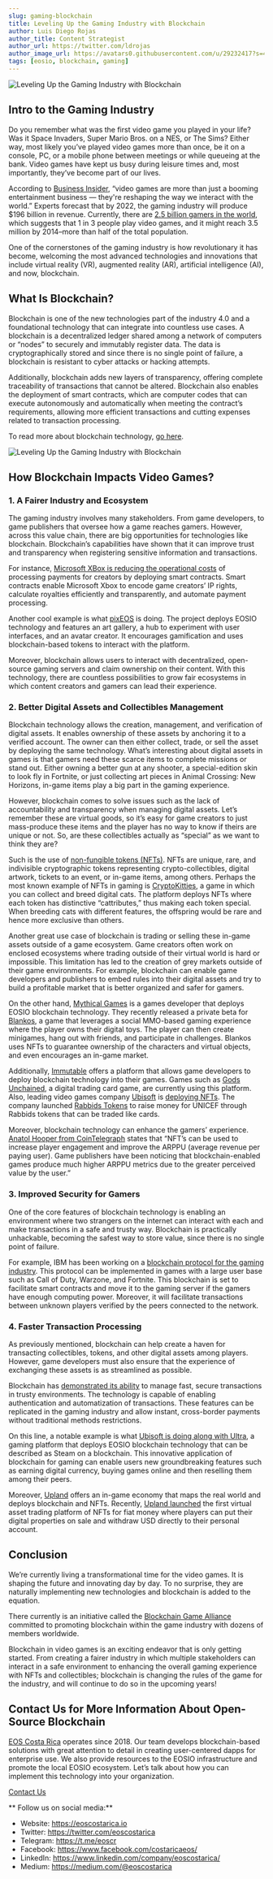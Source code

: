 ```yaml
---
slug: gaming-blockchain
title: Leveling Up the Gaming Industry with Blockchain
author: Luis Diego Rojas
author_title: Content Strategist
author_url: https://twitter.com/ldrojas
author_image_url: https://avatars0.githubusercontent.com/u/29232417?s=400&u=032f18555bd97e3d90f3ddfb5b2dc72dfcf0d11b&v=4
tags: [eosio, blockchain, gaming]
---
```


![Leveling Up the Gaming Industry with Blockchain](/img/blog/gaming/gaming-cover.jpg)

## Intro to the Gaming Industry

Do you remember what was the first video game you played in your life? Was it Space Invaders, Super Mario Bros. on a NES, or The Sims? Either way, most likely you’ve played video games more than once, be it on a console, PC, or a mobile phone between meetings or while queueing at the bank. Video games have kept us busy during leisure times and, most importantly, they’ve become part of our lives. 

According to [Business Insider](https://www.businessinsider.com/video-game-industry-120-billion-future-innovation-2019-9), “video games are more than just a booming entertainment business — they're reshaping the way we interact with the world.” Experts forecast that by 2022, the gaming industry will produce $196 billion in revenue. Currently, there are [2.5 billion gamers in the world](https://www.globenewswire.com/news-release/2020/07/16/2063071/0/en/3-5-Billion-Gamers-Globally-by-2024-but-Cloud-Gaming-Must-Evaluate-Business-Models-in-Order-to-Survive.html), which suggests that 1 in 3 people play video games, and it might reach 3.5 million by 2014–more than half of the total population.

One of the cornerstones of the gaming industry is how revolutionary it has become, welcoming the most advanced technologies and innovations that include virtual reality (VR), augmented reality (AR), artificial intelligence (AI), and now, blockchain. 

<!--truncate-->

## What Is Blockchain?

Blockchain is one of the new technologies part of the industry 4.0 and a foundational technology that can integrate into countless use cases. A blockchain is a decentralized ledger shared among a network of computers or “nodes” to securely and immutably register data. The data is cryptographically stored and since there is no single point of failure, a blockchain is resistant to cyber attacks or hacking attempts. 

Additionally, blockchain adds new layers of transparency, offering complete traceability of transactions that cannot be altered. Blockchain also enables the deployment of smart contracts, which are computer codes that can execute autonomously and automatically when meeting the contract’s requirements, allowing more efficient transactions and cutting expenses related to transaction processing. 

To read more about blockchain technology, [go here](https://eoscostarica.io/blog/what-is-blockchain).

![Leveling Up the Gaming Industry with Blockchain](/img/blog/gaming/gaming-photo.jpg)

## How Blockchain Impacts Video Games?

### 1. A Fairer Industry and Ecosystem

The gaming industry involves many stakeholders. From game developers, to game publishers that oversee how a game reaches gamers. However, across this value chain, there are big opportunities for technologies like blockchain. Blockchain’s capabilities have shown that it can improve trust and transparency when registering sensitive information and transactions.

For instance, [Microsoft XBox is reducing the operational costs](https://www.ey.com/en_gl/advisory/how-blockchain-helped-a-gaming-platform-become-a-game-changer) of processing payments for creators by deploying smart contracts. Smart contracts enable Microsoft Xbox to encode game creators’ IP rights, calculate royalties efficiently and transparently, and automate payment processing. 

Another cool example is what [pixEOS](https://pixeos.io/) is doing. The project deploys EOSIO technology and features an art gallery, a hub to experiment with user interfaces, and an avatar creator. It encourages gamification and uses blockchain-based tokens to interact with the platform. 

Moreover, blockchain allows users to interact with decentralized, open-source gaming servers and claim ownership on their content. With this technology, there are countless possibilities to grow fair ecosystems in which content creators and gamers can lead their experience.

### 2. Better Digital Assets and Collectibles Management

Blockchain technology allows the creation, management, and verification of digital assets. It enables ownership of these assets by anchoring it to a verified account. The owner can then either collect, trade, or sell the asset by deploying the same technology. What’s interesting about digital assets in games is that gamers need these scarce items to complete missions or stand out. Either owning a better gun at any shooter, a special-edition skin to look fly in Fortnite, or just collecting art pieces in Animal Crossing: New Horizons, in-game items play a big part in the gaming experience.

However, blockchain comes to solve issues such as the lack of accountability and transparency when managing digital assets. Let’s remember these are virtual goods, so it’s easy for game creators to just mass-produce these items and the player has no way to know if theirs are unique or not. So, are these collectibles actually as “special” as we want to think they are?

Such is the use of [non-fungible tokens (NFTs)](https://cointelegraph.com/magazine/nonfungible-tokens/#what-can-a-nft-represent). NFTs are unique, rare, and indivisible cryptographic tokens representing crypto-collectibles, digital artwork, tickets to an event, or in-game items, among others. Perhaps the most known example of NFTs in gaming is [CryptoKitties](https://www.cryptokitties.co/), a game in which you can collect and breed digital cats. The platform deploys NFTs where each token has distinctive “cattributes,” thus making each token special. When breeding cats with different features, the offspring would be rare and hence more exclusive than others. 

Another great use case of blockchain is trading or selling these in-game assets outside of a game ecosystem. Game creators often work on enclosed ecosystems where trading outside of their virtual world is hard or impossible. This limitation has led to the creation of grey markets outside of their game environments. For example, blockchain can enable game developers and publishers to embed rules into their digital assets and try to build a profitable market that is better organized and safer for gamers. 

On the other hand, [Mythical Games](https://mythical.games/) is a games developer that deploys EOSIO blockchain technology. They recently released a private beta for [Blankos](https://blankos.com/), a game that leverages a social MMO-based gaming experience where the player owns their digital toys. The player can then create minigames, hang out with friends, and participate in challenges. Blankos uses NFTs to guarantee ownership of the characters and virtual objects, and even encourages an in-game market. 

Additionally, [Immutable](https://immutable.com/) offers a platform that allows game developers to deploy blockchain technology into their games. Games such as [Gods Unchained](https://godsunchained.com/), a digital trading card game, are currently using this platform. Also, leading video games company [Ubisoft](https://www.ubisoft.com/en-us/) is [deploying NFTs](https://www.ledgerinsights.com/ubisoft-launches-blockchain-collectibles-based-on-rabbids-franchise/). The company launched [Rabbids Tokens](https://rabbidstoken.ubisoft.com/) to raise money for UNICEF through Rabbids tokens that can be traded like cards. 

Moreover, blockchain technology can enhance the gamers’ experience. [Anatol Hooper from CoinTelegraph](https://cointelegraph.com/news/what-attracts-investors-to-blockchain-gaming) states that “NFT’s can be used to increase player engagement and improve the ARPPU (average revenue per paying user). Game publishers have been noticing that blockchain-enabled games produce much higher ARPPU metrics due to the greater perceived value by the user.” 

### 3. Improved Security for Gamers

One of the core features of blockchain technology is enabling an environment where two strangers on the internet can interact with each and make transactions in a safe and trusty way. Blockchain is practically unhackable, becoming the safest way to store value, since there is no single point of failure.

For example, IBM has been working on a [blockchain protocol for the gaming industry](https://www.coindesk.com/ibm-patent-blockchain-transaction-consensus-games). This protocol can be implemented in games with a large user base such as Call of Duty, Warzone, and Fortnite. This blockchain is set to facilitate smart contracts and move it to the gaming server if the gamers have enough computing power. Moreover, it will facilitate transactions between unknown players verified by the peers connected to the network.

### 4. Faster Transaction Processing

As previously mentioned, blockchain can help create a haven for transacting collectibles, tokens, and other digital assets among players. However, game developers must also ensure that the experience of exchanging these assets is as streamlined as possible. 

Blockchain has [demonstrated its ability](https://www.euromoney.com/learning/blockchain-explained/how-transactions-get-into-the-blockchain) to manage fast, secure transactions in trusty environments. The technology is capable of enabling authentication and automatization of transactions. These features can be replicated in the gaming industry and allow instant, cross-border payments without traditional methods restrictions. 

On this line, a notable example is what [Ubisoft is doing along with Ultra](https://cointelegraph.com/news/ubisoft-might-be-the-first-major-games-company-to-geek-out-over-blockchain), a gaming platform that deploys EOSIO blockchain technology that can be described as Steam on a blockchain. This innovative application of blockchain for gaming can enable users new groundbreaking features such as earning digital currency, buying games online and then reselling them among their peers. 

Moreover, [Upland](https://www.upland.me/) offers an in-game economy that maps the real world and deploys blockchain and NFTs. Recently, [Upland launched](https://www.globenewswire.com/news-release/2020/11/10/2124104/0/en/Upland-Launches-First-Virtual-Asset-Trading-of-NFTs-for-Fiat-in-Partnership-with-Second-Life-s-Payment-Network-Tilia-Pay.html) the first virtual asset trading platform of NFTs for fiat money where players can put their digital properties on sale and withdraw USD directly to their personal account.


## Conclusion

We’re currently living a transformational time for the video games. It is shaping the future and innovating day by day. To no surprise, they are naturally implementing new technologies and blockchain is added to the equation. 

There currently is an initiative called the [Blockchain Game Alliance](https://blockchaingamealliance.org/) committed to promoting blockchain within the game industry with dozens of members worldwide. 

Blockchain in video games is an exciting endeavor that is only getting started. From creating a fairer industry in which multiple stakeholders can interact in a safe environment to enhancing the overall gaming experience with NFTs and collectibles; blockchain is changing the rules of the game for the industry, and will continue to do so in the upcoming years!


## **Contact Us for More Information About Open-Source Blockchain**

[EOS Costa Rica](https://eoscostarica.io/) operates since 2018. Our team develops blockchain-based solutions with great attention to detail in creating user-centered dapps for enterprise use. We also provide resources to the EOSIO infrastructure and promote the local EOSIO ecosystem. Let’s talk about how you can implement this technology into your organization. 

[Contact Us](https://eoscostarica.io/contact-us)

** Follow us on social media:**

*   Website: https://eoscostarica.io
*   Twitter: https://twitter.com/eoscostarica
*   Telegram: https://t.me/eoscr
*   Facebook: https://www.facebook.com/costaricaeos/
*   LinkedIn: https://www.linkedin.com/company/eoscostarica/
*   Medium: https://medium.com/@eoscostarica

